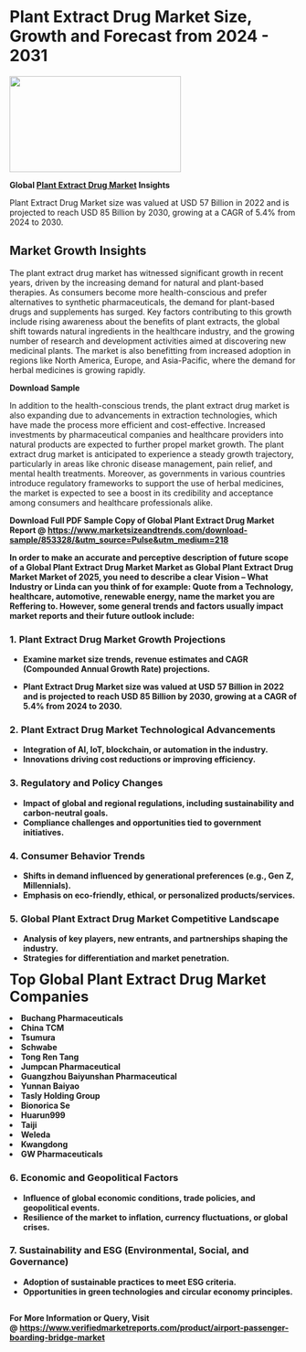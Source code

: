 <H1>Plant Extract Drug Market Size, Growth and Forecast from 2024 - 2031</H1><img class="aligncenter size-medium wp-image-584254" src="https://thirdeyenews.in/wp-content/uploads/2024/09/Global-Market-Research-300x168.jpeg" alt="" width="300" height="168" /><p><strong>Global&nbsp;<a href="https://www.marketsizeandtrends.com/download-sample/853328/&amp;utm_source=Pulse&amp;utm_medium=218">Plant Extract Drug Market</a> Insights</strong></p><p>Plant Extract Drug Market size was valued at USD 57 Billion in 2022 and is projected to reach USD 85 Billion by 2030, growing at a CAGR of 5.4% from 2024 to 2030.</p><p><h2>Market Growth Insights</h2> <p>The plant extract drug market has witnessed significant growth in recent years, driven by the increasing demand for natural and plant-based therapies. As consumers become more health-conscious and prefer alternatives to synthetic pharmaceuticals, the demand for plant-based drugs and supplements has surged. Key factors contributing to this growth include rising awareness about the benefits of plant extracts, the global shift towards natural ingredients in the healthcare industry, and the growing number of research and development activities aimed at discovering new medicinal plants. The market is also benefitting from increased adoption in regions like North America, Europe, and Asia-Pacific, where the demand for herbal medicines is growing rapidly.</p> <p><strong>Download Sample</strong></p> <p>In addition to the health-conscious trends, the plant extract drug market is also expanding due to advancements in extraction technologies, which have made the process more efficient and cost-effective. Increased investments by pharmaceutical companies and healthcare providers into natural products are expected to further propel market growth. The plant extract drug market is anticipated to experience a steady growth trajectory, particularly in areas like chronic disease management, pain relief, and mental health treatments. Moreover, as governments in various countries introduce regulatory frameworks to support the use of herbal medicines, the market is expected to see a boost in its credibility and acceptance among consumers and healthcare professionals alike.</p> <p><strong></p><p><span class=""><strong>Download Full PDF Sample Copy of Global Plant Extract Drug Market Report</strong> @ <a href="https://www.marketsizeandtrends.com/download-sample/853328/&amp;utm_source=Pulse&amp;utm_medium=218" target="_blank">https://www.marketsizeandtrends.com/download-sample/853328/&amp;utm_source=Pulse&amp;utm_medium=218</a></span></p><p>In order to make an accurate and perceptive description of future scope of a Global&nbsp;Plant Extract Drug Market Market as Global&nbsp;Plant Extract Drug Market Market of 2025, you need to describe a clear Vision &ndash; What Industry or Linda can you think of for example: Quote from a Technology, healthcare, automotive, renewable energy, name the market you are Reffering to. However, some general trends and factors usually impact market reports and their future outlook include:</p><h3>1.&nbsp;<strong>Plant Extract Drug Market Growth Projections</strong></h3><ul><li>Examine market size trends, revenue estimates and CAGR (Compounded Annual Growth Rate) projections.</li><li><p>Plant Extract Drug Market size was valued at USD 57 Billion in 2022 and is projected to reach USD 85 Billion by 2030, growing at a CAGR of 5.4% from 2024 to 2030.</p></li></ul><h3>2.&nbsp;<strong>Plant Extract Drug Market Technological Advancements</strong></h3><ul><li>Integration of AI, IoT, blockchain, or automation in the industry.</li><li>Innovations driving cost reductions or improving efficiency.</li></ul><h3>3.&nbsp;<strong>Regulatory and Policy Changes</strong></h3><ul><li>Impact of global and regional regulations, including sustainability and carbon-neutral goals.</li><li>Compliance challenges and opportunities tied to government initiatives.</li></ul><h3>4.&nbsp;<strong>Consumer Behavior Trends</strong></h3><ul><li>Shifts in demand influenced by generational preferences (e.g., Gen Z, Millennials).</li><li>Emphasis on eco-friendly, ethical, or personalized products/services.</li></ul><h3>5.&nbsp;<strong>Global Plant Extract Drug Market Competitive Landscape</strong></h3><ul><li>Analysis of key players, new entrants, and partnerships shaping the industry.</li><li>Strategies for differentiation and market penetration.</li></ul><p data-pm-slice="1 1 []"><span style="color: inherit; font-family: inherit; font-size: 25px;">Top Global Plant Extract Drug Market Companies</span></p><div class="" data-test-id=""><p><li>Buchang Pharmaceuticals</li><li> China TCM</li><li> Tsumura</li><li> Schwabe</li><li> Tong Ren Tang</li><li> Jumpcan Pharmaceutical</li><li> Guangzhou Baiyunshan Pharmaceutical</li><li> Yunnan Baiyao</li><li> Tasly Holding Group</li><li> Bionorica Se</li><li> Huarun999</li><li> Taiji</li><li> Weleda</li><li> Kwangdong</li><li> GW Pharmaceuticals</li></p></div><h3>6.&nbsp;<strong>Economic and Geopolitical Factors</strong></h3><ul><li>Influence of global economic conditions, trade policies, and geopolitical events.</li><li>Resilience of the market to inflation, currency fluctuations, or global crises.</li></ul><h3>7.&nbsp;<strong>Sustainability and ESG (Environmental, Social, and Governance)</strong></h3><ul><li>Adoption of sustainable practices to meet ESG criteria.</li><li>Opportunities in green technologies and circular economy principles.</li></ul><h2><strong style="font-size: 14px;">For More Information or Query, Visit @&nbsp;</strong><a style="background-color: #ffffff; font-size: 14px;" href="https://www.marketsizeandtrends.com/report/plant-extract-drug-market/" target="_blank">https://www.verifiedmarketreports.com/product/airport-passenger-boarding-bridge-market</a></h2>

